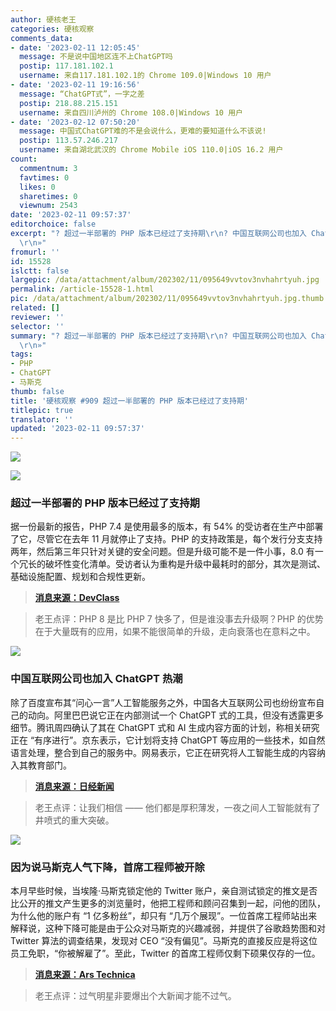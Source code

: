 ```yaml
---
author: 硬核老王
categories: 硬核观察
comments_data:
- date: '2023-02-11 12:05:45'
  message: 不是说中国地区连不上ChatGPT吗
  postip: 117.181.102.1
  username: 来自117.181.102.1的 Chrome 109.0|Windows 10 用户
- date: '2023-02-11 19:16:56'
  message: “ChatGPT式”，一字之差
  postip: 218.88.215.151
  username: 来自四川泸州的 Chrome 108.0|Windows 10 用户
- date: '2023-02-12 07:50:20'
  message: 中国式ChatGPT难的不是会说什么，更难的要知道什么不该说!
  postip: 113.57.246.217
  username: 来自湖北武汉的 Chrome Mobile iOS 110.0|iOS 16.2 用户
count:
  commentnum: 3
  favtimes: 0
  likes: 0
  sharetimes: 0
  viewnum: 2543
date: '2023-02-11 09:57:37'
editorchoice: false
excerpt: "? 超过一半部署的 PHP 版本已经过了支持期\r\n? 中国互联网公司也加入 ChatGPT 热潮\r\n? 因为说马斯克人气下降，首席工程师被开除\r\n»
  \r\n»"
fromurl: ''
id: 15528
islctt: false
largepic: /data/attachment/album/202302/11/095649vvtov3nvhahrtyuh.jpg
permalink: /article-15528-1.html
pic: /data/attachment/album/202302/11/095649vvtov3nvhahrtyuh.jpg.thumb.jpg
related: []
reviewer: ''
selector: ''
summary: "? 超过一半部署的 PHP 版本已经过了支持期\r\n? 中国互联网公司也加入 ChatGPT 热潮\r\n? 因为说马斯克人气下降，首席工程师被开除\r\n»
  \r\n»"
tags:
- PHP
- ChatGPT
- 马斯克
thumb: false
title: '硬核观察 #909 超过一半部署的 PHP 版本已经过了支持期'
titlepic: true
translator: ''
updated: '2023-02-11 09:57:37'
---
```


![](/data/attachment/album/202302/11/095649vvtov3nvhahrtyuh.jpg)


![](/data/attachment/album/202302/11/095656ohstvxbnyeiyhyc9.jpg)


### 超过一半部署的 PHP 版本已经过了支持期


据一份最新的报告，PHP 7.4 是使用最多的版本，有 54% 的受访者在生产中部署了它，尽管它在去年 11 月就停止了支持。PHP 的支持政策是，每个发行分支支持两年，然后第三年只针对关键的安全问题。但是升级可能不是一件小事，8.0 有一个冗长的破坏性变化清单。受访者认为重构是升级中最耗时的部分，其次是测试、基础设施配置、规划和合规性更新。



> 
> **[消息来源：DevClass](https://devclass.com/2023/02/08/php-report-majority-of-deployments-use-versions-that-are-out-of-support/)**
> 
> 
> 



> 
> 老王点评：PHP 8 是比 PHP 7 快多了，但是谁没事去升级啊？PHP 的优势在于大量既有的应用，如果不能很简单的升级，走向衰落也在意料之中。
> 
> 
> 


![](/data/attachment/album/202302/11/095705qobqzsccbbq2leob.jpg)


### 中国互联网公司也加入 ChatGPT 热潮


除了百度宣布其“问心一言”人工智能服务之外，中国各大互联网公司也纷纷宣布自己的动向。阿里巴巴说它正在内部测试一个 ChatGPT 式的工具，但没有透露更多细节。腾讯周四确认了其在 ChatGPT 式和 AI 生成内容方面的计划，称相关研究正在 “有序进行”。京东表示，它计划将支持 ChatGPT 等应用的一些技术，如自然语言处理，整合到自己的服务中。网易表示，它正在研究将人工智能生成的内容纳入其教育部门。



> 
> **[消息来源：日经新闻](https://asia.nikkei.com/Business/China-tech/Alibaba-Tencent-and-Baidu-join-the-ChatGPT-rush)**
> 
> 
> 



> 
> 老王点评：让我们相信 —— 他们都是厚积薄发，一夜之间人工智能就有了井喷式的重大突破。
> 
> 
> 


![](/data/attachment/album/202302/11/095718t67xu6vxqvv3mxi3.jpg)


### 因为说马斯克人气下降，首席工程师被开除


本月早些时候，当埃隆·马斯克锁定他的 Twitter 账户，亲自测试锁定的推文是否比公开的推文产生更多的浏览量时，他把工程师和顾问召集到一起，问他的团队，为什么他的账户有 “1 亿多粉丝”，却只有 “几万个展现”。一位首席工程师站出来解释说，这种下降可能是由于公众对马斯克的兴趣减弱，并提供了谷歌趋势图和对 Twitter 算法的调查结果，发现对 CEO “没有偏见”。马斯克的直接反应是将这位员工免职，“你被解雇了”。至此，Twitter 的首席工程师仅剩下硕果仅存的一位。



> 
> **[消息来源：Ars Technica](https://arstechnica.com/tech-policy/2023/02/musk-fired-top-engineer-for-explaining-why-his-tweets-views-are-down/)**
> 
> 
> 



> 
> 老王点评：过气明星非要爆出个大新闻才能不过气。
> 
> 
>